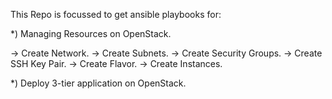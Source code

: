 This Repo is focussed to get ansible playbooks for:

*) Managing Resources on OpenStack.

-> Create Network.
-> Create Subnets.
-> Create Security Groups.
-> Create SSH Key Pair.
-> Create Flavor.
-> Create Instances.


*) Deploy 3-tier application on OpenStack.

